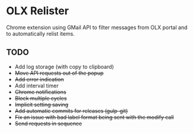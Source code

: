OLX Relister
===========

Chrome extension using GMail API to filter messages from OLX portal and to automatically relist items.

TODO
----
- Add log storage (with copy to clipboard)
- ~~Move API requests out of the popup~~
- ~~Add error indication~~
- Add interval timer
- ~~Chrome notifications~~
- ~~Block multiple cycles~~
- ~~Implicit setting saving~~
- ~~Add automatic commits for releases (gulp-git)~~
- ~~Fix an issue with bad label format being sent with the modify call~~
- ~~Send requests in sequence~~